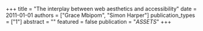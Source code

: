 +++
title = "The interplay between web aesthetics and accessibility"
date = 2011-01-01
authors = ["Grace Mbipom", "Simon Harper"]
publication_types = ["1"]
abstract = ""
featured = false
publication = "*ASSETS*"
+++

